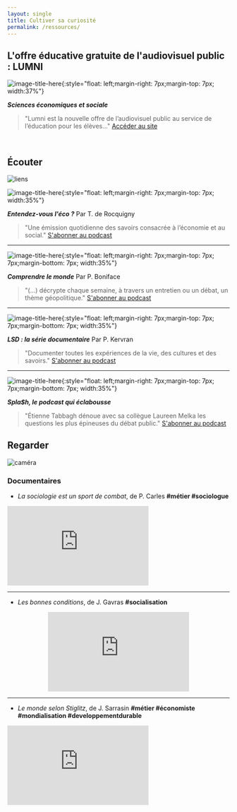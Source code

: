 ```yaml
---
layout: single
title: Cultiver sa curiosité
permalink: /ressources/
---
```


## L'offre éducative gratuite de l'audiovisuel public : LUMNI

[//]:![liens](https://www.lumni.fr/images/banner/sciences_economiques_et_sociales.jpg)

![image-title-here](https://www.telerama.fr/sites/tr_master/files/styles/simplecrop455/public/lumni49_copie.jpg){:style="float: left;margin-right: 7px;margin-top: 7px; width:37%"}

_**Sciences économiques et sociale**_

>"Lumni est la nouvelle offre de l’audiovisuel public au service de l’éducation pour les élèves..." [Accéder au site](https://www.lumni.fr/lycee/terminale/sciences-economiques-et-sociales)

<br/>

## Écouter

![liens](https://ya7yal.github.io/assets/atari.jpg)

![image-title-here](https://cdn.radiofrance.fr/s3/cruiser-production/2018/10/365a6329-a869-4321-be73-1a1475a1b038/838_entendez_vous_l_eco.jpg){:style="float: left;margin-right: 7px;margin-top: 7px; width:35%"}

_**Entendez-vous l'éco ?**_ Par T. de Rocquigny
>"Une émission quotidienne des savoirs consacrée à l’économie et au social."
[S'abonner au podcast](https://podcasts.apple.com/fr/podcast/entendez-vous-léco/id300710113)

-------

![image-title-here](https://yt3.ggpht.com/a/AATXAJxyBR4jnaFQum4ccvALmRwkCxt99AqN29fy8Q=s900-c-k-c0xffffffff-no-rj-mo){:style="float: left;margin-right: 7px;margin-top: 7px;  7px;margin-bottom: 7px; width:35%"}

_**Comprendre le monde**_ Par P. Boniface
>"(...) décrypte chaque semaine, à travers un entretien ou un débat, un thème géopolitique."
[S'abonner au podcast](https://podcasts.apple.com/nz/podcast/comprendre-le-monde/id1281935791)

-------

![image-title-here](https://cdn.radiofrance.fr/s3/cruiser-production/2019/01/56220fd0-d13e-4cb8-95e3-0f971dd0f06e/838_franceculture_10177_lsd_la_srrie_documentaire.jpg){:style="float: left;margin-right: 7px;margin-top: 7px;  7px;margin-bottom: 7px; width:35%"}

_**LSD : la série documentaire**_ Par P. Kervran

>"Documenter toutes les expériences de la vie, des cultures et des savoirs."
[S'abonner au podcast](https://podcasts.apple.com/fr/podcast/lsd-la-série-documentaire/id390167127)

-------

![image-title-here](https://content.production.cdn.art19.com/images/2c/35/d6/35/2c35d635-3e00-4dbc-af0f-434b5eaf895b/12abc00c59522471ebcb8bf4aedae43ed7eacd1c342a67253ef561da593b0f351d6123118a545e7436b14d4c53a03dcf5bfe85ba00728192ccbfe4660d565c6a.jpeg){:style="float: left;margin-right: 7px;margin-top: 7px;  7px;margin-bottom: 7px; width:35%"}

_**Spla$h, le podcast qui éclabousse**_
>"Étienne Tabbagh dénoue avec sa collègue Laureen Melka les questions les plus épineuses du débat public."
[S'abonner au podcast](https://podcasts.apple.com/fr/podcast/splash/id1295839054?ls=1&mt=2)

## Regarder

![caméra](https://ya7yal.github.io/assets/video.jpg)

### Documentaires

* *La sociologie est un sport de combat*, de P. Carles **#métier #sociologue**
<div class="video-responsive">
<iframe width="320" height="180" src="https://www.youtube.com/embed/1fHwbBw32aM" frameborder="0" allow="accelerometer; autoplay; encrypted-media; gyroscope; picture-in-picture" allowfullscreen></iframe>
</div>

-------

* *Les bonnes conditions*, de J. Gavras **#socialisation**
<div class="video-responsive">
<iframe title="Les&#x20;bonnes&#x20;conditions" allowfullscreen="true" style="transition-duration:0;transition-property:no;margin:0 auto;position:relative;display:block;background-color:#000000;" frameborder="0" scrolling="no" width="320" height="180" src="https://www.arte.tv/player/v5/index.php?lang=fr_FR&json_url=https%3A%2F%2Fapi.arte.tv%2Fapi%2Fplayer%2Fv2%2Fconfig%2Ffr%2F066346-000-A&autostart=false&mute=0"></iframe>
</div>

--------

* *Le monde selon Stiglitz*, de J. Sarrasin **#métier #économiste #mondialisation #developpementdurable**
<div class="video-responsive">
<iframe width="320" height="180" src="https://www.youtube.com/embed/AMyPSvHU0gM" frameborder="0" allow="accelerometer; autoplay; encrypted-media; gyroscope; picture-in-picture" allowfullscreen></iframe>
</div>
